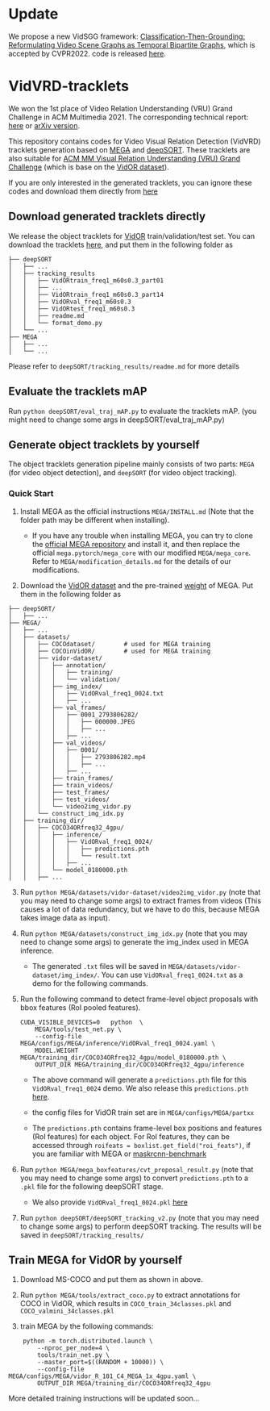 # Update
We propose a new VidSGG framework: [Classification-Then-Grounding: Reformulating Video Scene Graphs as Temporal Bipartite Graphs](https://arxiv.org/abs/2112.04222), which is accepted by CVPR2022. code is released [here](https://github.com/Dawn-LX/VidSGG-BIG).


# VidVRD-tracklets
We won the 1st place of Video Relation Understanding (VRU) Grand Challenge in ACM Multimedia 2021. The corresponding technical report: [here](https://dl.acm.org/doi/10.1145/3474085.3479231) or [arXiv version](https://arxiv.org/abs/2108.08669).

This repository contains codes for Video Visual Relation Detection (VidVRD) tracklets generation based on [MEGA](https://github.com/Scalsol/mega.pytorch) and [deepSORT](https://github.com/nwojke/deep_sort). These tracklets are also suitable for [ACM MM Visual Relation Understanding (VRU) Grand Challenge](https://videorelation.nextcenter.org/) (which is base on the [VidOR dataset](https://xdshang.github.io/docs/vidor.html)).

If you are only interested in the generated tracklets, ​you can ignore these codes and download them directly from [here](https://drive.google.com/drive/folders/1wWkzHlhYcZPQR4fUMTTJEn2SVVnhGFch?usp=sharing)


## Download generated tracklets directly
We release the object tracklets for [VidOR](https://xdshang.github.io/docs/vidor.html) train/validation/test set. You can download the tracklets [here](https://drive.google.com/drive/folders/1wWkzHlhYcZPQR4fUMTTJEn2SVVnhGFch?usp=sharing), and put them in the following folder as 

```
├── deepSORT
│   ├── ...
│   ├── tracking_results
│   │   ├── VidORtrain_freq1_m60s0.3_part01
│   │   ├── ...
│   │   ├── VidORtrain_freq1_m60s0.3_part14
│   │   ├── VidORval_freq1_m60s0.3
│   │   ├── VidORtest_freq1_m60s0.3
│   │   ├── readme.md
│   │   └── format_demo.py
│   └── ...
├── MEGA
│   ├── ... 
│   └── ...
```
Please refer to `deepSORT/tracking_results/readme.md` for more details

## Evaluate the tracklets mAP
Run `python deepSORT/eval_traj_mAP.py` to evaluate the tracklets mAP. (you might need to change some args in deepSORT/eval_traj_mAP.py)

## Generate object tracklets by yourself

The object tracklets generation pipeline mainly consists of two parts: ``MEGA`` (for video object detection), and ``deepSORT`` (for video object tracking). 

### Quick Start

1. Install MEGA as the official instructions `MEGA/INSTALL.md`  (Note that the folder path may be different when installing). 
    
    - If you have any trouble when installing MEGA, you can try to clone the [official MEGA repository](https://github.com/Scalsol/mega.pytorch) and install it, and then replace the official `mega.pytorch/mega_core` with our modified `MEGA/mega_core`. Refer to `MEGA/modification_details.md` for the details of our modifications.


2. Download the [VidOR dataset](https://xdshang.github.io/docs/vidor.html) and the pre-trained [weight](https://drive.google.com/file/d/1nypbyRLpiQkxr7jvnnM4LEx2ZJuzrjws/view?usp=sharing) of MEGA. Put them in the following folder as 

```
├── deepSORT/
│   ├── ...
├── MEGA/
│   ├── ... 
│   ├── datasets/
│   │   ├── COCOdataset/        # used for MEGA training
│   │   ├── COCOinVidOR/        # used for MEGA training
│   │   ├── vidor-dataset/
│   │   │   ├── annotation/
│   │   │   │   ├── training/
│   │   │   │   └── validation/
│   │   │   ├── img_index/ 
│   │   │   │   ├── VidORval_freq1_0024.txt
│   │   │   │   ├── ...
│   │   │   ├── val_frames/
│   │   │   │   ├── 0001_2793806282/
│   │   │   │   │   ├── 000000.JPEG
│   │   │   │   │   ├── ...
│   │   │   │   ├── ...
│   │   │   ├── val_videos/
│   │   │   │   ├── 0001/
│   │   │   │   │   ├── 2793806282.mp4
│   │   │   │   │   ├── ...
│   │   │   │   ├── ...
│   │   │   ├── train_frames/
│   │   │   ├── train_videos/
│   │   │   ├── test_frames/
│   │   │   ├── test_videos/
│   │   │   └── video2img_vidor.py
│   │   └── construct_img_idx.py
│   ├── training_dir/
│   │   ├── COCO34ORfreq32_4gpu/
│   │   │   ├── inference/
│   │   │   │   ├── VidORval_freq1_0024/
│   │   │   │   │   ├── predictions.pth
│   │   │   │   │   └── result.txt
│   │   │   │   ├── ...
│   │   │   └── model_0180000.pth
│   │   ├── ...
```

3. Run `python MEGA/datasets/vidor-dataset/video2img_vidor.py` (note that you may need to change some args) to extract frames from videos (This causes a lot of data redundancy, but we have to do this, because MEGA takes image data as input). 

4. Run `python MEGA/datasets/construct_img_idx.py` (note that you may need to change some args) to generate the img_index used in MEGA inference.
    - The generated `.txt` files will be saved in `MEGA/datasets/vidor-dataset/img_index/`. You can use `VidORval_freq1_0024.txt` as a demo for the following commands.

5. Run the following command to detect frame-level object proposals with bbox features (RoI pooled features).

    ```
    CUDA_VISIBLE_DEVICES=0   python  \
        MEGA/tools/test_net.py \
        --config-file MEGA/configs/MEGA/inference/VidORval_freq1_0024.yaml \
        MODEL.WEIGHT MEGA/training_dir/COCO34ORfreq32_4gpu/model_0180000.pth \
        OUTPUT_DIR MEGA/training_dir/COCO34ORfreq32_4gpu/inference
    ```
    - The above command will generate a `predictions.pth` file for this `VidORval_freq1_0024` demo. We also release this `predictions.pth` [here](https://drive.google.com/drive/folders/1l0pcOGycs6fnmMQu2RLK8Vu_iD9TG2zO?usp=sharing). 

    - the config files for VidOR train set are in `MEGA/configs/MEGA/partxx`

    - The `predictions.pth` contains frame-level box positions and features (RoI features) for each object. For RoI features, they can be accessed through `roifeats = boxlist.get_field("roi_feats")`, if you are familiar with MEGA or [maskrcnn-benchmark](https://github.com/facebookresearch/maskrcnn-benchmark)

6. Run `python MEGA/mega_boxfeatures/cvt_proposal_result.py` (note that you may need to change some args) to convert `predictions.pth` to a `.pkl` file for the following deepSORT stage.
    - We also provide `VidORval_freq1_0024.pkl` [here](https://drive.google.com/file/d/1r9WZG6pXXk8IT7E1E8oqJ4zBl38uYiqq/view?usp=sharing)

6. Run `python deepSORT/deepSORT_tracking_v2.py` (note that you may need to change some args) to perform deepSORT tracking. The results will be saved in `deepSORT/tracking_results/`

## Train MEGA for VidOR by yourself

1. Download MS-COCO and put them as shown in above.

2. Run `python MEGA/tools/extract_coco.py` to extract annotations for COCO in VidOR, which results in `COCO_train_34classes.pkl` and `COCO_valmini_34classes.pkl`

3. train MEGA by the following commands:

```
    python -m torch.distributed.launch \
        --nproc_per_node=4 \
        tools/train_net.py \
        --master_port=$((RANDOM + 10000)) \
        --config-file MEGA/configs/MEGA/vidor_R_101_C4_MEGA_1x_4gpu.yaml \
        OUTPUT_DIR MEGA/training_dir/COCO34ORfreq32_4gpu
```

More detailed training instructions will be updated soon...
